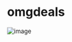 # omgdeals

![image](https://github.com/cemo24/omgdeals/assets/157407050/469612fc-57ab-43fc-9a48-9bc34be3bef8)
